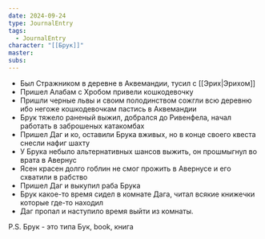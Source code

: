 ```yaml
---
date: 2024-09-24
type: JournalEntry
tags:
  - JournalEntry
character: "[[Брук]]"
master: 
subs:
---
```

- Был Стражником в деревне в Аквемандии, тусил с [[Эрих|Эрихом]]
- Пришел Алабам с Хробом привели кошкодевочку
- Пришли черные львы и своим полодинством сожгли всю деревню ибо негоже кошкодевочкам пастись в Аквемандии
- Брук тяжело раненый выжил, добрался до Ривенфела, начал работать в заброшеных катакомбах
- Пришел Даг и ко, оставили Брука вживых, но в конце своего квеста снесли нафиг шахту
- У Брука небыло альтернативных шансов выжить, он прошмыгнул во врата в Авернус
- Ясен красен долго гоблин не смог прожить в Авернусе и его схватили в рабство
- Пришел Даг и выкупил раба Брука
- Брук какое-то время сидел в комнате Дага, читал всякие книжечки которые где-то находил
- Даг пропал и наступило время выйти из комнаты.

P.S.
Брук - это типа Бук, book, книга
